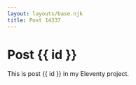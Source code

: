 ```yaml
---
layout: layouts/base.njk
title: Post 14337
---
```


# Post {{ id }}

This is post {{ id }} in my Eleventy project.
